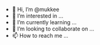 - 👋 Hi, I’m @mukkee
- 👀 I’m interested in ...
- 🌱 I’m currently learning ...
- 💞️ I’m looking to collaborate on ...
- 📫 How to reach me ...

<!---
mukkee/mukkee is a ✨ special ✨ repository because its `README.md` (this file) appears on your GitHub profile.
You can click the Preview link to take a look at your changes.
--->
